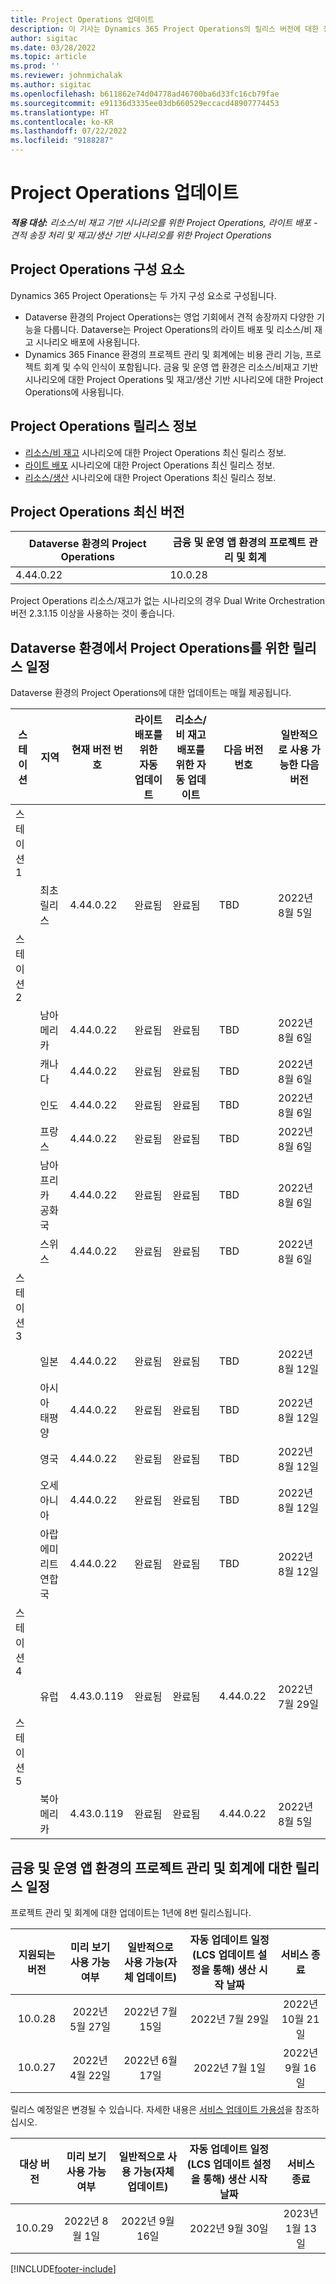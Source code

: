 ```yaml
---
title: Project Operations 업데이트
description: 이 기사는 Dynamics 365 Project Operations의 릴리스 버전에 대한 정보를 제공합니다.
author: sigitac
ms.date: 03/28/2022
ms.topic: article
ms.prod: ''
ms.reviewer: johnmichalak
ms.author: sigitac
ms.openlocfilehash: b611862e74d04778ad46700ba6d33fc16cb79fae
ms.sourcegitcommit: e91136d3335ee03db660529eccacd48907774453
ms.translationtype: HT
ms.contentlocale: ko-KR
ms.lasthandoff: 07/22/2022
ms.locfileid: "9188287"
---
```

# <a name="project-operations-updates"></a>Project Operations 업데이트

_**적용 대상:** 리소스/비 재고 기반 시나리오를 위한 Project Operations, 라이트 배포 - 견적 송장 처리 및 재고/생산 기반 시나리오를 위한 Project Operations_



## <a name="project-operations-components"></a>Project Operations 구성 요소

Dynamics 365 Project Operations는 두 가지 구성 요소로 구성됩니다.

- Dataverse 환경의 Project Operations는 영업 기회에서 견적 송장까지 다양한 기능을 다룹니다. Dataverse는 Project Operations의 라이트 배포 및 리소스/비 재고 시나리오 배포에 사용됩니다.
- Dynamics 365 Finance 환경의 프로젝트 관리 및 회계에는 비용 관리 기능, 프로젝트 회계 및 수익 인식이 포함됩니다. 금융 및 운영 앱 환경은 리소스/비재고 기반 시나리오에 대한 Project Operations 및 재고/생산 기반 시나리오에 대한 Project Operations에 사용됩니다.

## <a name="project-operations-release-notes"></a>Project Operations 릴리스 정보
- [리소스/비 재고](whats-new-july-2022-resource-based.md) 시나리오에 대한 Project Operations 최신 릴리스 정보.
- [라이트 배포](../pro/whats-new/whats-new-july-2022-lite.md) 시나리오에 대한 Project Operations 최신 릴리스 정보.
- [리소스/생산](../prod-pma/whats-new/whats-new-jul-2022-stocked.md) 시나리오에 대한 Project Operations 최신 릴리스 정보.

## <a name="project-operations-latest-version"></a>Project Operations 최신 버전

| Dataverse 환경의 Project Operations | 금융 및 운영 앱 환경의 프로젝트 관리 및 회계 | 
| --- | --- |
| 4.44.0.22 | 10.0.28 |

Project Operations 리소스/재고가 없는 시나리오의 경우 Dual Write Orchestration 버전 2.3.1.15 이상을 사용하는 것이 좋습니다.

## <a name="release-schedule-for-project-operations-on-dataverse-environment"></a>Dataverse 환경에서 Project Operations를 위한 릴리스 일정

Dataverse 환경의 Project Operations에 대한 업데이트는 매월 제공됩니다. 

| 스테이션 | 지역 | 현재 버전 번호 | 라이트 배포를 위한 자동 업데이트 | 리소스/비 재고 배포를 위한 자동 업데이트 | 다음 버전 번호 | 일반적으로 사용 가능한 다음 버전 |
|-----------|-----------------------|-----------------|--------------------|---------------------|---------------------|---------------------|
| 스테이션 1 |   &nbsp;              |    &nbsp;       | &nbsp;             |      &nbsp;         |      &nbsp;         |      &nbsp;         |
|   &nbsp;  | 최초 릴리스         |  4.44.0.22      | 완료됨           | 완료됨            | TBD                 | 2022년 8월 5일       |
| 스테이션 2 |   &nbsp;              |    &nbsp;       | &nbsp;             |      &nbsp;         |      &nbsp;         |      &nbsp;         |
|   &nbsp;  | 남아메리카         |  4.44.0.22      | 완료됨           | 완료됨            | TBD                 | 2022년 8월 6일       |
|   &nbsp;  | 캐나다                |  4.44.0.22      | 완료됨           | 완료됨            | TBD                 | 2022년 8월 6일       |
|   &nbsp;  | 인도                 |  4.44.0.22      | 완료됨           | 완료됨            | TBD                 | 2022년 8월 6일       |
|   &nbsp;  | 프랑스                |  4.44.0.22      | 완료됨           | 완료됨            | TBD                 | 2022년 8월 6일       |
|   &nbsp;  | 남아프리카 공화국          |  4.44.0.22      | 완료됨           | 완료됨            | TBD                 | 2022년 8월 6일       |
|   &nbsp;  | 스위스           |  4.44.0.22      | 완료됨           | 완료됨            | TBD                 | 2022년 8월 6일       |
| 스테이션 3 |      &nbsp;           |     &nbsp;      |     &nbsp;         |      &nbsp;         |      &nbsp;         |      &nbsp;         |
|   &nbsp;  | 일본                 |  4.44.0.22      | 완료됨      | 완료됨       | TBD                 | 2022년 8월 12일       |
|   &nbsp;  | 아시아 태평양          |  4.44.0.22      | 완료됨      | 완료됨       | TBD                 | 2022년 8월 12일       |
|   &nbsp;  | 영국         |  4.44.0.22      | 완료됨      | 완료됨       | TBD                 | 2022년 8월 12일       |
|   &nbsp;  | 오세아니아               |  4.44.0.22      | 완료됨      | 완료됨       | TBD                 | 2022년 8월 12일       |
|   &nbsp;  | 아랍에미리트연합국  |  4.44.0.22      | 완료됨      | 완료됨       | TBD                 | 2022년 8월 12일       |
| 스테이션 4 |     &nbsp;            |     &nbsp;      |     &nbsp;         |      &nbsp;         |      &nbsp;         |      &nbsp;         |
|   &nbsp;  | 유럽                |  4.43.0.119      | 완료됨           | 완료됨            | 4.44.0.22           | 2022년 7월 29일       |
| 스테이션 5 |     &nbsp;            |     &nbsp;      |     &nbsp;         |      &nbsp;         |      &nbsp;         |      &nbsp;         |
|   &nbsp;  | 북아메리카         |  4.43.0.119      | 완료됨           | 완료됨            | 4.44.0.22           | 2022년 8월 5일       |

## <a name="release-schedule-for-project-management-and-accounting-in-the-finance-and-operations-apps-environment"></a>금융 및 운영 앱 환경의 프로젝트 관리 및 회계에 대한 릴리스 일정

프로젝트 관리 및 회계에 대한 업데이트는 1년에 8번 릴리스됩니다.

|지원되는 버전| 미리 보기 사용 가능 여부 | 일반적으로 사용 가능(자체 업데이트) | 자동 업데이트 일정(LCS 업데이트 설정을 통해) 생산 시작 날짜 |   서비스 종료   |
|:---------------:|:---------------------------:|:---------------------------------:|:--------------------------------------------------------------------:|:------------------:|
|     10.0.28     |      2022년 5월 27일           |        2022년 7월 15일              |                          2022년 7월 29일                               | 2022년 10월 21일   |
|     10.0.27     |      2022년 4월 22일         |        2022년 6월 17일              |                          2022년 7월 1일                                | 2022년 9월 16일 |

릴리스 예정일은 변경될 수 있습니다. 자세한 내용은 [서비스 업데이트 가용성](/dynamics365/fin-ops-core/fin-ops/get-started/public-preview-releases?toc=%2fdynamics365%2ffinance%2ftoc.json)을 참조하십시오.

|대상 버전 | 미리 보기 사용 가능 여부 | 일반적으로 사용 가능(자체 업데이트) | 자동 업데이트 일정(LCS 업데이트 설정을 통해) 생산 시작 날짜 |   서비스 종료   |
|:---------------:|:---------------------------:|:---------------------------------:|:--------------------------------------------------------------------:|:------------------:|
|     10.0.29     |      2022년 8월 1일         |       2022년 9월 16일          |                        2022년 9월 30일                            | 2023년 1월 13일   |

[!INCLUDE[footer-include](../includes/footer-banner.md)]

